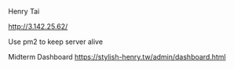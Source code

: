 Henry Tai

http://3.142.25.62/

Use pm2 to keep server alive

Midterm Dashboard
https://stylish-henry.tw/admin/dashboard.html